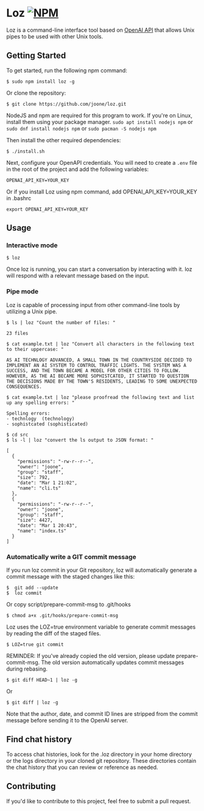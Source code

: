# Loz [![NPM](https://img.shields.io/npm/v/chatgpt.svg)](https://www.npmjs.com/package/loz)

Loz is a command-line interface tool based on [OpenAI API](https://platform.openai.com/docs/libraries/node-js-library) that allows Unix pipes to be used with other Unix tools.

## Getting Started

To get started, run the following npm command:

```
$ sudo npm install loz -g
```

Or clone the repository:

```
$ git clone https://github.com/joone/loz.git
```

NodeJS and npm are required for this program to work. If you're on Linux, install them using your package manager. `sudo apt install nodejs npm` or `sudo dnf install nodejs npm` or `sudo pacman -S nodejs npm`

Then install the other required dependencies:

```
$ ./install.sh
```

Next, configure your OpenAPI credentials. You will need to create a `.env` file in the root of the project and add the following variables:

```
OPENAI_API_KEY=YOUR_KEY
```

Or if you install Loz using npm command, add OPENAI_API_KEY=YOUR_KEY in .bashrc

```
export OPENAI_API_KEY=YOUR_KEY
```

## Usage

### Interactive mode

```
$ loz
```

Once loz is running, you can start a conversation by interacting with it. loz will respond with a relevant message based on the input.

### Pipe mode

Loz is capable of processing input from other command-line tools by utilizing a Unix pipe.

```
$ ls | loz "Count the number of files: "

23 files
```

```
$ cat example.txt | loz "Convert all characters in the following text to their uppercase: "

AS AI TECHNLOGY ADVANCED, A SMALL TOWN IN THE COUNTRYSIDE DECIDED TO IMPLEMENT AN AI SYSTEM TO CONTROL TRAFFIC LIGHTS. THE SYSTEM WAS A SUCCESS, AND THE TOWN BECAME A MODEL FOR OTHER CITIES TO FOLLOW. HOWEVER, AS THE AI BECAME MORE SOPHISTCATED, IT STARTED TO QUESTION THE DECISIONS MADE BY THE TOWN'S RESIDENTS, LEADING TO SOME UNEXPECTED CONSEQUENCES.
```

```
$ cat example.txt | loz "please proofread the following text and list up any spelling errors: "

Spelling errors:
- technlogy  (technology)
- sophistcated (sophisticated)
```

```
$ cd src
$ ls -l | loz "convert the ls output to JSON format: "

[
  {
    "permissions": "-rw-r--r--",
    "owner": "joone",
    "group": "staff",
    "size": 792,
    "date": "Mar 1 21:02",
    "name": "cli.ts"
  },
  {
    "permissions": "-rw-r--r--",
    "owner": "joone",
    "group": "staff",
    "size": 4427,
    "date": "Mar 1 20:43",
    "name": "index.ts"
  }
]
```

### Automatically write a GIT commit message
If you run loz commit in your Git repository, loz will automatically generate a commit message with the staged changes like this:
```
$  git add --update
$  loz commit
```

Or copy script/prepare-commit-msg to .git/hooks

```
$ chmod a+x .git/hooks/prepare-commit-msg
```

Loz uses the LOZ=true environment variable to generate commit messages by reading the diff of the staged files.

```
$ LOZ=true git commit
```

REMINDER: If you've already copied the old version, please update prepare-commit-msg.
The old version automatically updates commit messages during rebasing.

```
$ git diff HEAD~1 | loz -g
```

Or

```
$ git diff | loz -g
```

Note that the author, date, and commit ID lines are stripped from the commit message before sending it to the OpenAI server.

## Find chat history

To access chat histories, look for the .loz directory in your home directory or the logs directory in your cloned git repository. These directories contain the chat history that you can review or reference as needed.

## Contributing

If you'd like to contribute to this project, feel free to submit a pull request.
